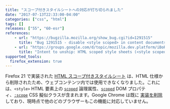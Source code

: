 ```yaml
---
title: "スコープ付きスタイルシートへの対応が打ち切られました"
date: "2017-07-13T22:33:00-04:00"
categories: ["css", "html"]
tags: []
releases: ["55", "60-esr"]
references:
    - url: "https://bugzilla.mozilla.org/show_bug.cgi?id=1291515"
      title: "Bug 1291515 - disable <style scoped> in content documents"
    - url: "https://groups.google.com/d/topic/mozilla.dev.platform/iBoROFkR9V8/discussion"
      title: "Intent to unship: HTML scoped style sheets (<style scoped>)"
supported_tools:
  firefox_extension: true
---
```

Firefox 21 で実装された [HTML スコープ付きスタイルシート](https://developers.google.com/web/updates/2012/03/A-New-Experimental-Feature-style-scoped) は、HTML 仕様から削除されたため、ウェブコンテンツ内では使用できなくなりました。これには、`<style>` HTML 要素上の [`scoped`](https://developer.mozilla.org/docs/Web/HTML/Element/style#attr-scoped) 論理属性、[`scoped`](https://developer.mozilla.org/docs/Web/API/HTMLStyleElement/scoped) DOM プロパティ、[`:scope`](https://developer.mozilla.org/docs/Web/CSS/:scope) CSS 擬似クラスが含まれます。Google Chrome は既に [実装を削除](https://www.chromestatus.com/feature/5374137958662144) しており、現時点で他のどのブラウザーもこの機能に対応していません。
